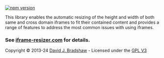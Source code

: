 [<img src="https://iframe-resizer.com/logo-full.svg" alt="" title="" style="margin-bottom: -20px">](https://iframe-resizer.com)

[![npm version](https://badge.fury.io/js/@iframe-resizer%2Fparent.svg)](https://badge.fury.io/js/@iframe-resizer%2Fparent)
 <!--
[![NPM Downloads](https://img.shields.io/npm/dm/iframe-resizer.svg)](https://npm-stat.com/charts.html?package=iframe-resizer&from=2014-12-31)
[![](https://data.jsdelivr.com/v1/package/npm/iframe-resizer/badge?style=rounded)](https://www.jsdelivr.com/package/npm/iframe-resizer) 
[![Coverage Status](https://coveralls.io/repos/davidjbradshaw/iframe-resizer/badge.svg?branch=master&service=github)](https://coveralls.io/github/davidjbradshaw/iframe-resizer)
-->

This library enables the automatic resizing of the height and width of both same and cross domain iframes to fit their contained content and provides a range of features to address the most common issues with using iframes.

### See [iframe-resizer.com](https://iframe-resizer.com) for details.


<!--
## Donate

Iframe-resizer is the result of many 100s of hours of work, if you would like to join others in showing support for the continued development of this project, then please feel free to buy me a coffee.

<a href="https://www.buymeacoffee.com/davidjbradshaw " target="_blank"><img src="https://www.buymeacoffee.com/assets/img/custom_images/yellow_img.png" alt="Buy Me A Coffee" style="height: auto !important;width: auto !important;" ></a>
-->

Copyright &copy; 2013-24 [David J. Bradshaw](https://github.com/davidjbradshaw) -
Licensed under the [GPL V3](LICENSE)

<!--
[![NPM](https://nodei.co/npm/iframe-resizer.png?downloads=true&downloadRank=true&stars=true)](https://nodei.co/npm/iframe-resizer/)

[![Build Status](https://travis-ci.org/davidjbradshaw/iframe-resizer.svg?branch=master)](https://travis-ci.org/davidjbradshaw/iframe-resizer)
[![Known Vulnerabilities](https://snyk.io/test/github/davidjbradshaw/iframe-resizer/badge.svg)](https://snyk.io/test/github/davidjbradshaw/iframe-resizer)
-->

